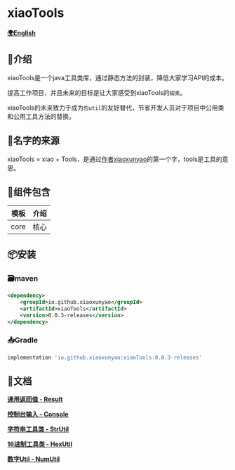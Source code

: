 # xiaoTools
**[🌍English](https://github.com/xiaoxunyao/java-utils-library/blob/master/README-EN.md)**
## 🔖介绍

xiaoTools是一个java工具类库，通过静态方法的封装，降低大家学习API的成本。

提高工作项目，并且未来的目标是让大家感受到xiaoTools的`甜美`。

xiaoTools的未来致力于成为`包util`的友好替代，节省开发人员对于项目中公用类和公用工具方法的替换。

## 👀名字的来源

xiaoTools = xiao + Tools，是通过[作者xiaoxunyao](https://github.com/xiaoxunyao)的第一个字，tools是工具的意思。

## 🧰组件包含

| 模板 | 介绍 |
| :--: | :--: |
| core | 核心 |

## 📦安装

### 🗃️maven

```xml
<dependency>
    <groupId>io.github.xiaoxunyao</groupId>
    <artifactId>xiaoTools</artifactId>
    <version>0.0.3-releases</version>
</dependency>
```

### 📥Gradle

```gradle
implementation 'io.github.xiaoxunyao:xiaoTools:0.0.3-releases'
```

## 📖文档

**[通用返回值 - Result](https://github.com/xiaoxunyao/java-utils-library/blob/master/doc/1.%20Result%E8%BF%94%E5%9B%9E%E5%80%BC.md)**

**[控制台输入 - Console](https://github.com/xiaoxunyao/java-utils-library/blob/master/doc/2.%20%E6%8E%A7%E5%88%B6%E5%8F%B0%E8%BE%93%E5%85%A5%20-%20Console.md)**

**[字符串工具类 - StrUtil](https://github.com/xiaoxunyao/java-utils-library/blob/master/doc/3.%20%E5%AD%97%E7%AC%A6%E4%B8%B2%E5%B7%A5%E5%85%B7%E7%B1%BB%20-%20StrUtil.md)**

**[16进制工具类 - HexUtil](https://github.com/xiaoxunyao/java-utils-library/blob/master/doc/4.%2016%E8%BF%9B%E5%88%B6%E5%B7%A5%E5%85%B7%E7%B1%BB%20-%20HexUtil.md)**

**[数字Util - NumUtil](https://github.com/xiaoxunyao/java-utils-library/blob/master/doc/5.%20%E6%95%B0%E5%AD%97Util%20-%20NumUtil.md)**


